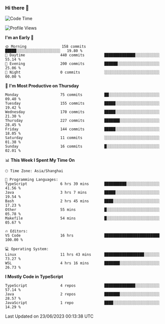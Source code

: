 ### Hi there 👋

<!--
**waynelwz/waynelwz** is a ✨ _special_ ✨ repository because its `README.md` (this file) appears on your GitHub profile.

Here are some ideas to get you started:

- 🔭 I’m currently working on ...
- 🌱 I’m currently learning ...
- 👯 I’m looking to collaborate on ...
- 🤔 I’m looking for help with ...
- 💬 Ask me about ...
- 📫 How to reach me: ...
- 😄 Pronouns: ...
- ⚡ Fun fact: ...
-->

<!--START_SECTION:waka-->
![Code Time](http://img.shields.io/badge/Code%20Time-1%2C548%20hrs%2050%20mins-blue)

![Profile Views](http://img.shields.io/badge/Profile%20Views-0-blue)

**I'm an Early 🐤** 

```text
🌞 Morning                158 commits         █████░░░░░░░░░░░░░░░░░░░░   19.80 % 
🌆 Daytime                440 commits         ██████████████░░░░░░░░░░░   55.14 % 
🌃 Evening                200 commits         ██████░░░░░░░░░░░░░░░░░░░   25.06 % 
🌙 Night                  0 commits           ░░░░░░░░░░░░░░░░░░░░░░░░░   00.00 % 
```
📅 **I'm Most Productive on Thursday** 

```text
Monday                   75 commits          ██░░░░░░░░░░░░░░░░░░░░░░░   09.40 % 
Tuesday                  155 commits         █████░░░░░░░░░░░░░░░░░░░░   19.42 % 
Wednesday                170 commits         █████░░░░░░░░░░░░░░░░░░░░   21.30 % 
Thursday                 227 commits         ███████░░░░░░░░░░░░░░░░░░   28.45 % 
Friday                   144 commits         █████░░░░░░░░░░░░░░░░░░░░   18.05 % 
Saturday                 11 commits          ░░░░░░░░░░░░░░░░░░░░░░░░░   01.38 % 
Sunday                   16 commits          █░░░░░░░░░░░░░░░░░░░░░░░░   02.01 % 
```


📊 **This Week I Spent My Time On** 

```text
🕑︎ Time Zone: Asia/Shanghai

💬 Programming Languages: 
TypeScript               6 hrs 39 mins       ██████████░░░░░░░░░░░░░░░   41.56 % 
Java                     3 hrs 7 mins        █████░░░░░░░░░░░░░░░░░░░░   19.54 % 
Bash                     2 hrs 45 mins       ████░░░░░░░░░░░░░░░░░░░░░   17.23 % 
Other                    55 mins             █░░░░░░░░░░░░░░░░░░░░░░░░   05.78 % 
Makefile                 54 mins             █░░░░░░░░░░░░░░░░░░░░░░░░   05.67 % 

🔥 Editors: 
VS Code                  16 hrs              █████████████████████████   100.00 % 

💻 Operating System: 
Linux                    11 hrs 43 mins      ██████████████████░░░░░░░   73.27 % 
WSL                      4 hrs 16 mins       ███████░░░░░░░░░░░░░░░░░░   26.73 % 
```

**I Mostly Code in TypeScript** 

```text
TypeScript               4 repos             ██████████████░░░░░░░░░░░   57.14 % 
Java                     2 repos             ███████░░░░░░░░░░░░░░░░░░   28.57 % 
JavaScript               1 repo              ████░░░░░░░░░░░░░░░░░░░░░   14.29 % 
```




 Last Updated on 23/06/2023 00:13:38 UTC
<!--END_SECTION:waka-->
